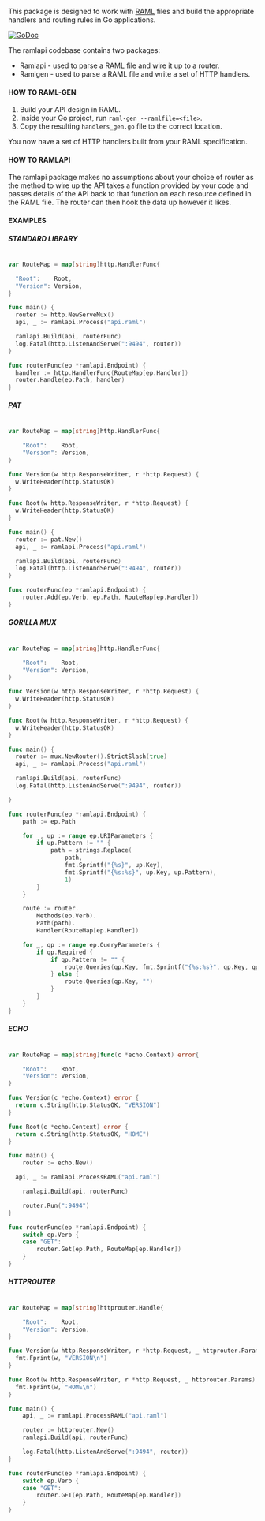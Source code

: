 This package is designed to work with [RAML](http://raml.org) files and build the appropriate handlers and routing rules in Go applications.

[![GoDoc](https://godoc.org/github.com/EconomistDigitalSolutions/ramlapi?status.svg)](https://godoc.org/github.com/EconomistDigitalSolutions/ramlapi)

The ramlapi codebase contains two packages:

* Ramlapi - used to parse a RAML file and wire it up to a router.
* Ramlgen - used to parse a RAML file and write a set of HTTP handlers.

#### HOW TO RAML-GEN

1. Build your API design in RAML.
2. Inside your Go project, run `raml-gen --ramlfile=<file>`.
3. Copy the resulting `handlers_gen.go` file to the correct location.

You now have a set of HTTP handlers built from your RAML specification.

#### HOW TO RAMLAPI

The ramlapi package makes no assumptions about your choice of router as the
method to wire up the API takes a function provided by your code and
passes details of the API back to that function on each resource defined
in the RAML file. The router can then hook the data up however it likes.

#### EXAMPLES

##### STANDARD LIBRARY

```go

var RouteMap = map[string]http.HandlerFunc{

  "Root":    Root,
  "Version": Version,
}

func main() {
  router := http.NewServeMux()
  api, _ := ramlapi.Process("api.raml")

  ramlapi.Build(api, routerFunc)
  log.Fatal(http.ListenAndServe(":9494", router))
}

func routerFunc(ep *ramlapi.Endpoint) {
  handler := http.HandlerFunc(RouteMap[ep.Handler])
  router.Handle(ep.Path, handler)
}

```

##### PAT

```go

var RouteMap = map[string]http.HandlerFunc{

	"Root":    Root,
	"Version": Version,
}

func Version(w http.ResponseWriter, r *http.Request) {
  w.WriteHeader(http.StatusOK)
}

func Root(w http.ResponseWriter, r *http.Request) {
  w.WriteHeader(http.StatusOK)
}

func main() {
  router := pat.New()
  api, _ := ramlapi.Process("api.raml")

  ramlapi.Build(api, routerFunc)
  log.Fatal(http.ListenAndServe(":9494", router))
}

func routerFunc(ep *ramlapi.Endpoint) {
	router.Add(ep.Verb, ep.Path, RouteMap[ep.Handler])
}
```

##### GORILLA MUX

```go

var RouteMap = map[string]http.HandlerFunc{

	"Root":    Root,
	"Version": Version,
}

func Version(w http.ResponseWriter, r *http.Request) {
  w.WriteHeader(http.StatusOK)
}

func Root(w http.ResponseWriter, r *http.Request) {
  w.WriteHeader(http.StatusOK)
}

func main() {
  router := mux.NewRouter().StrictSlash(true)
  api, _ := ramlapi.Process("api.raml")

  ramlapi.Build(api, routerFunc)
  log.Fatal(http.ListenAndServe(":9494", router))

}

func routerFunc(ep *ramlapi.Endpoint) {
	path := ep.Path

	for _, up := range ep.URIParameters {
		if up.Pattern != "" {
			path = strings.Replace(
				path,
				fmt.Sprintf("{%s}", up.Key),
				fmt.Sprintf("{%s:%s}", up.Key, up.Pattern),
				1)
		}
	}

	route := router.
		Methods(ep.Verb).
		Path(path).
		Handler(RouteMap[ep.Handler])

	for _, qp := range ep.QueryParameters {
		if qp.Required {
			if qp.Pattern != "" {
				route.Queries(qp.Key, fmt.Sprintf("{%s:%s}", qp.Key, qp.Pattern))
			} else {
				route.Queries(qp.Key, "")
			}
		}
	}
}
```

##### ECHO

```go

var RouteMap = map[string]func(c *echo.Context) error{

	"Root":    Root,
	"Version": Version,
}

func Version(c *echo.Context) error {
  return c.String(http.StatusOK, "VERSION")
}

func Root(c *echo.Context) error {
  return c.String(http.StatusOK, "HOME")
}

func main() {
	router := echo.New()

  api, _ := ramlapi.ProcessRAML("api.raml")

	ramlapi.Build(api, routerFunc)

	router.Run(":9494")
}

func routerFunc(ep *ramlapi.Endpoint) {
	switch ep.Verb {
	case "GET":
		router.Get(ep.Path, RouteMap[ep.Handler])
	}
}
```

##### HTTPROUTER

```go

var RouteMap = map[string]httprouter.Handle{

	"Root":    Root,
	"Version": Version,
}

func Version(w http.ResponseWriter, r *http.Request, _ httprouter.Params) {
  fmt.Fprint(w, "VERSION\n")
}

func Root(w http.ResponseWriter, r *http.Request, _ httprouter.Params) {
  fmt.Fprint(w, "HOME\n")
}

func main() {
	api, _ := ramlapi.ProcessRAML("api.raml")

	router := httprouter.New()
	ramlapi.Build(api, routerFunc)

	log.Fatal(http.ListenAndServe(":9494", router))
}

func routerFunc(ep *ramlapi.Endpoint) {
	switch ep.Verb {
	case "GET":
		router.GET(ep.Path, RouteMap[ep.Handler])
	}
}
```